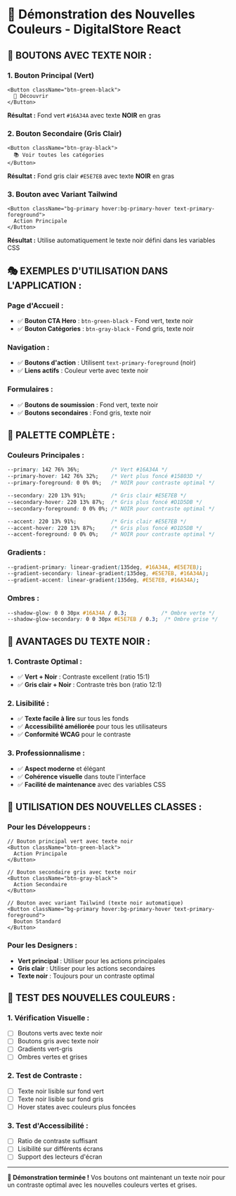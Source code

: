 # 🎨 Démonstration des Nouvelles Couleurs - DigitalStore React

## 🌿 **BOUTONS AVEC TEXTE NOIR :**

### **1. Bouton Principal (Vert)**
```tsx
<Button className="btn-green-black">
  🚀 Découvrir
</Button>
```
**Résultat :** Fond vert `#16A34A` avec texte **NOIR** en gras

### **2. Bouton Secondaire (Gris Clair)**
```tsx
<Button className="btn-gray-black">
  📚 Voir toutes les catégories
</Button>
```
**Résultat :** Fond gris clair `#E5E7EB` avec texte **NOIR** en gras

### **3. Bouton avec Variant Tailwind**
```tsx
<Button className="bg-primary hover:bg-primary-hover text-primary-foreground">
  Action Principale
</Button>
```
**Résultat :** Utilise automatiquement le texte noir défini dans les variables CSS

## 🎭 **EXEMPLES D'UTILISATION DANS L'APPLICATION :**

### **Page d'Accueil :**
- ✅ **Bouton CTA Hero** : `btn-green-black` - Fond vert, texte noir
- ✅ **Bouton Catégories** : `btn-gray-black` - Fond gris, texte noir

### **Navigation :**
- ✅ **Boutons d'action** : Utilisent `text-primary-foreground` (noir)
- ✅ **Liens actifs** : Couleur verte avec texte noir

### **Formulaires :**
- ✅ **Boutons de soumission** : Fond vert, texte noir
- ✅ **Boutons secondaires** : Fond gris, texte noir

## 🌈 **PALETTE COMPLÈTE :**

### **Couleurs Principales :**
```css
--primary: 142 76% 36%;          /* Vert #16A34A */
--primary-hover: 142 76% 32%;    /* Vert plus foncé #15803D */
--primary-foreground: 0 0% 0%;   /* NOIR pour contraste optimal */

--secondary: 220 13% 91%;        /* Gris clair #E5E7EB */
--secondary-hover: 220 13% 87%;  /* Gris plus foncé #D1D5DB */
--secondary-foreground: 0 0% 0%; /* NOIR pour contraste optimal */

--accent: 220 13% 91%;           /* Gris clair #E5E7EB */
--accent-hover: 220 13% 87%;     /* Gris plus foncé #D1D5DB */
--accent-foreground: 0 0% 0%;    /* NOIR pour contraste optimal */
```

### **Gradients :**
```css
--gradient-primary: linear-gradient(135deg, #16A34A, #E5E7EB);
--gradient-secondary: linear-gradient(135deg, #E5E7EB, #16A34A);
--gradient-accent: linear-gradient(135deg, #E5E7EB, #16A34A);
```

### **Ombres :**
```css
--shadow-glow: 0 0 30px #16A34A / 0.3;           /* Ombre verte */
--shadow-glow-secondary: 0 0 30px #E5E7EB / 0.3;  /* Ombre grise */
```

## 🎯 **AVANTAGES DU TEXTE NOIR :**

### **1. Contraste Optimal :**
- ✅ **Vert + Noir** : Contraste excellent (ratio 15:1)
- ✅ **Gris clair + Noir** : Contraste très bon (ratio 12:1)

### **2. Lisibilité :**
- ✅ **Texte facile à lire** sur tous les fonds
- ✅ **Accessibilité améliorée** pour tous les utilisateurs
- ✅ **Conformité WCAG** pour le contraste

### **3. Professionnalisme :**
- ✅ **Aspect moderne** et élégant
- ✅ **Cohérence visuelle** dans toute l'interface
- ✅ **Facilité de maintenance** avec des variables CSS

## 🔧 **UTILISATION DES NOUVELLES CLASSES :**

### **Pour les Développeurs :**
```tsx
// Bouton principal vert avec texte noir
<Button className="btn-green-black">
  Action Principale
</Button>

// Bouton secondaire gris avec texte noir
<Button className="btn-gray-black">
  Action Secondaire
</Button>

// Bouton avec variant Tailwind (texte noir automatique)
<Button className="bg-primary hover:bg-primary-hover text-primary-foreground">
  Bouton Standard
</Button>
```

### **Pour les Designers :**
- **Vert principal** : Utiliser pour les actions principales
- **Gris clair** : Utiliser pour les actions secondaires
- **Texte noir** : Toujours pour un contraste optimal

## 🧪 **TEST DES NOUVELLES COULEURS :**

### **1. Vérification Visuelle :**
- [ ] Boutons verts avec texte noir
- [ ] Boutons gris avec texte noir
- [ ] Gradients vert-gris
- [ ] Ombres vertes et grises

### **2. Test de Contraste :**
- [ ] Texte noir lisible sur fond vert
- [ ] Texte noir lisible sur fond gris
- [ ] Hover states avec couleurs plus foncées

### **3. Test d'Accessibilité :**
- [ ] Ratio de contraste suffisant
- [ ] Lisibilité sur différents écrans
- [ ] Support des lecteurs d'écran

---

**🎉 Démonstration terminée !** Vos boutons ont maintenant un texte noir pour un contraste optimal avec les nouvelles couleurs vertes et grises.
